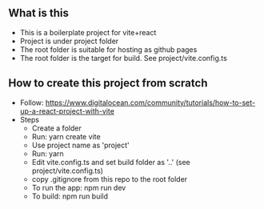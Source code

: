 ## What is this
- This is a boilerplate project for vite+react
- Project is under project folder
- The root folder is suitable for hosting as github pages
- The root folder is the target for build. See project/vite.config.ts

## How to create this project from scratch
- Follow: https://www.digitalocean.com/community/tutorials/how-to-set-up-a-react-project-with-vite
- Steps
    - Create a folder
    - Run: yarn create vite
    - Use project name as 'project'
    - Run: yarn
    - Edit vite.config.ts and set build folder as '..' (see project/vite.config.ts)
    - copy .gitignore from this repo to the root folder
    - To run the app: npm run dev
    - To build: npm run build

